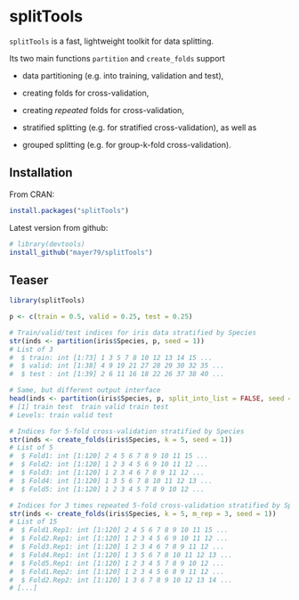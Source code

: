 # splitTools

`splitTools` is a fast, lightweight toolkit for data splitting. 

Its two main functions `partition` and `create_folds` support

- data partitioning (e.g. into training, validation and test),

- creating folds for cross-validation,

- creating *repeated* folds for cross-validation,

- stratified splitting (e.g. for stratified cross-validation), as well as

- grouped splitting (e.g. for group-k-fold cross-validation).

## Installation

From CRAN:
``` r
install.packages("splitTools")
```

Latest version from github:
``` r
# library(devtools)
install_github("mayer79/splitTools")
```

## Teaser

``` r
library(splitTools)

p <- c(train = 0.5, valid = 0.25, test = 0.25)

# Train/valid/test indices for iris data stratified by Species
str(inds <- partition(iris$Species, p, seed = 1))
# List of 3
#  $ train: int [1:73] 1 3 5 7 8 10 12 13 14 15 ...
#  $ valid: int [1:38] 4 9 19 21 27 28 29 30 32 35 ...
#  $ test : int [1:39] 2 6 11 16 18 22 26 37 38 40 ...

# Same, but different output interface
head(inds <- partition(iris$Species, p, split_into_list = FALSE, seed = 1))
# [1] train test  train valid train test 
# Levels: train valid test

# Indices for 5-fold cross-validation stratified by Species
str(inds <- create_folds(iris$Species, k = 5, seed = 1))
# List of 5
#  $ Fold1: int [1:120] 2 4 5 6 7 8 9 10 11 15 ...
#  $ Fold2: int [1:120] 1 2 3 4 5 6 9 10 11 12 ...
#  $ Fold3: int [1:120] 1 2 3 4 6 7 8 9 11 12 ...
#  $ Fold4: int [1:120] 1 3 5 6 7 8 10 11 12 13 ...
#  $ Fold5: int [1:120] 1 2 3 4 5 7 8 9 10 12 ...

# Indices for 3 times repeated 5-fold cross-validation stratified by Species
str(inds <- create_folds(iris$Species, k = 5, m_rep = 3, seed = 1))
# List of 15
#  $ Fold1.Rep1: int [1:120] 2 4 5 6 7 8 9 10 11 15 ...
#  $ Fold2.Rep1: int [1:120] 1 2 3 4 5 6 9 10 11 12 ...
#  $ Fold3.Rep1: int [1:120] 1 2 3 4 6 7 8 9 11 12 ...
#  $ Fold4.Rep1: int [1:120] 1 3 5 6 7 8 10 11 12 13 ...
#  $ Fold5.Rep1: int [1:120] 1 2 3 4 5 7 8 9 10 12 ...
#  $ Fold1.Rep2: int [1:120] 1 2 3 4 5 6 8 9 11 12 ...
#  $ Fold2.Rep2: int [1:120] 1 3 6 7 8 9 10 12 13 14 ...
# [...]
```

